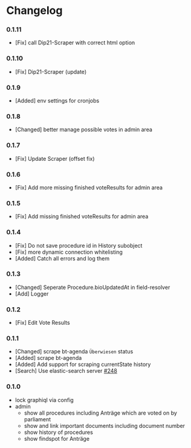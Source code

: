 # Changelog

### 0.1.11

- [Fix] call Dip21-Scraper with correct html option

### 0.1.10

- [Fix] Dip21-Scraper (update)

### 0.1.9

- [Added] env settings for cronjobs

### 0.1.8

- [Changed] better manage possible votes in admin area

### 0.1.7

- [Fix] Update Scraper (offset fix)

### 0.1.6

- [Fix] Add more missing finished voteResults for admin area

### 0.1.5

- [Fix] Add missing finished voteResults for admin area

### 0.1.4

- [Fix] Do not save procedure id in History subobject
- [Fix] more dynamic connection whitelisting
- [Added] Catch all errors and log them

### 0.1.3

- [Changed] Seperate Procedure.bioUpdatedAt in field-resolver
- [Add] Logger

### 0.1.2

- [Fix] Edit Vote Results

### 0.1.1

- [Changed] scrape bt-agenda `Überwiesen` status
- [Added] scrape bt-agenda
- [Added] Add support for scraping currentState history
- [Search] Use elastic-search server [#248](https://github.com/demokratie-live/democracy-client/issues/248)

### 0.1.0

- lock graphiql via config
- admin
  - show all procedures including Anträge which are voted on by parliament
  - show and link important documents including document number
  - show history of procedures
  - show findspot for Anträge
